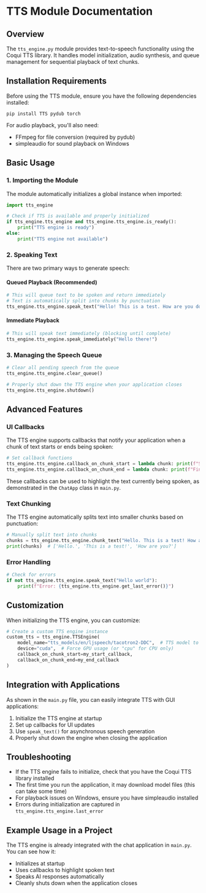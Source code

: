 # TTS Module Documentation

## Overview

The `tts_engine.py` module provides text-to-speech functionality using the Coqui TTS library. It handles model initialization, audio synthesis, and queue management for sequential playback of text chunks.

## Installation Requirements

Before using the TTS module, ensure you have the following dependencies installed:

```
pip install TTS pydub torch
```

For audio playback, you'll also need:
- FFmpeg for file conversion (required by pydub)
- simpleaudio for sound playback on Windows

## Basic Usage

### 1. Importing the Module

The module automatically initializes a global instance when imported:

```python
import tts_engine

# Check if TTS is available and properly initialized
if tts_engine.tts_engine and tts_engine.tts_engine.is_ready():
    print("TTS engine is ready")
else:
    print("TTS engine not available")
```

### 2. Speaking Text

There are two primary ways to generate speech:

#### Queued Playback (Recommended)

```python
# This will queue text to be spoken and return immediately
# Text is automatically split into chunks by punctuation
tts_engine.tts_engine.speak_text("Hello! This is a test. How are you doing today?")
```

#### Immediate Playback

```python
# This will speak text immediately (blocking until complete)
tts_engine.tts_engine.speak_immediately("Hello there!")
```

### 3. Managing the Speech Queue

```python
# Clear all pending speech from the queue
tts_engine.tts_engine.clear_queue()

# Properly shut down the TTS engine when your application closes
tts_engine.tts_engine.shutdown()
```

## Advanced Features

### UI Callbacks

The TTS engine supports callbacks that notify your application when a chunk of text starts or ends being spoken:

```python
# Set callback functions
tts_engine.tts_engine.callback_on_chunk_start = lambda chunk: print(f"Started: {chunk}")
tts_engine.tts_engine.callback_on_chunk_end = lambda chunk: print(f"Finished: {chunk}")
```

These callbacks can be used to highlight the text currently being spoken, as demonstrated in the `ChatApp` class in `main.py`.

### Text Chunking

The TTS engine automatically splits text into smaller chunks based on punctuation:

```python
# Manually split text into chunks
chunks = tts_engine.tts_engine.chunk_text("Hello. This is a test! How are you?")
print(chunks)  # ['Hello.', 'This is a test!', 'How are you?']
```

### Error Handling

```python
# Check for errors
if not tts_engine.tts_engine.speak_text("Hello world"):
    print(f"Error: {tts_engine.tts_engine.get_last_error()}")
```

## Customization

When initializing the TTS engine, you can customize:

```python
# Create a custom TTS engine instance
custom_tts = tts_engine.TTSEngine(
    model_name="tts_models/en/ljspeech/tacotron2-DDC",  # TTS model to use
    device="cuda",  # Force GPU usage (or "cpu" for CPU only)
    callback_on_chunk_start=my_start_callback,
    callback_on_chunk_end=my_end_callback
)
```

## Integration with Applications

As shown in the `main.py` file, you can easily integrate TTS with GUI applications:

1. Initialize the TTS engine at startup
2. Set up callbacks for UI updates
3. Use `speak_text()` for asynchronous speech generation
4. Properly shut down the engine when closing the application

## Troubleshooting

- If the TTS engine fails to initialize, check that you have the Coqui TTS library installed
- The first time you run the application, it may download model files (this can take some time)
- For playback issues on Windows, ensure you have simpleaudio installed
- Errors during initialization are captured in `tts_engine.tts_engine.last_error`

## Example Usage in a Project

The TTS engine is already integrated with the chat application in `main.py`. You can see how it:
- Initializes at startup
- Uses callbacks to highlight spoken text
- Speaks AI responses automatically
- Cleanly shuts down when the application closes